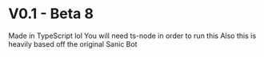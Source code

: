 # V0.1 - Beta 8
Made in TypeScript lol
You will need ts-node in order to run this
Also this is heavily based off the original Sanic Bot